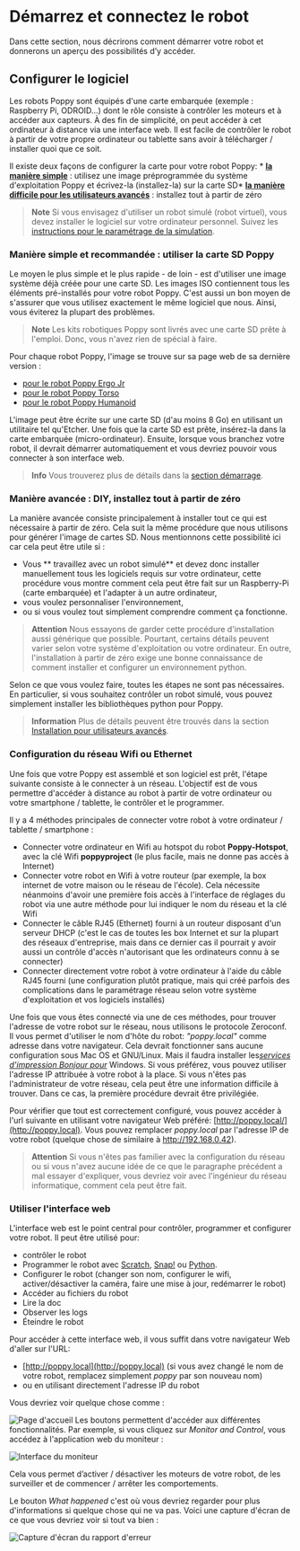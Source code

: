 # Démarrez et connectez le robot

Dans cette section, nous décrirons comment démarrer votre robot et donnerons un aperçu des possibilités d’y accéder.

## Configurer le logiciel

Les robots Poppy sont équipés d'une carte embarquée (exemple : Raspberry Pi, ODROID...) dont le rôle consiste à contrôler les moteurs et à accéder aux capteurs. À des fin de simplicité, on peut accéder à cet ordinateur à distance via une interface web. Il est facile de contrôler le robot à partir de votre propre ordinateur ou tablette sans avoir à télécharger / installer quoi que ce soit.

Il existe deux façons de configurer la carte pour votre robot Poppy: * [**la manière simple**](#manière-simple-et-recommandée--utiliser-la-carte-sd-poppy) : utilisez une image préprogrammée du système d'exploitation Poppy et écrivez-la (installez-la) sur la carte SD* [**la manière difficile pour les utilisateurs avancés**](#manière-avancée--diy-installez-tout-à-partir-de-zéro) : installez tout à partir de zéro

> **Note** Si vous envisagez d'utiliser un robot simulé (robot virtuel), vous devez installer le logiciel sur votre ordinateur personnel. Suivez les [instructions pour le paramétrage de la simulation](../installation/install-vrep.md).

### Manière simple et recommandée : utiliser la carte SD Poppy

Le moyen le plus simple et le plus rapide - de loin - est d'utiliser une image système déjà créée pour une carte SD. Les images ISO contiennent tous les éléments pré-installés pour votre robot Poppy. C'est aussi un bon moyen de s'assurer que vous utilisez exactement le même logiciel que nous. Ainsi, vous éviterez la plupart des problèmes.

> **Note** Les kits robotiques Poppy sont livrés avec une carte SD prête à l'emploi. Donc, vous n'avez rien de spécial à faire.

Pour chaque robot Poppy, l'image se trouve sur sa page web de sa dernière version :

* [pour le robot Poppy Ergo Jr](https://github.com/poppy-project/poppy-ergo-jr/releases)
* [pour le robot Poppy Torso](https://github.com/poppy-project/poppy-torso/releases)
* [pour le robot Poppy Humanoid](https://github.com/poppy-project/poppy-humanoid/releases/)

L'image peut être écrite sur une carte SD (d'au moins 8 Go) en utilisant un utilitaire tel qu'Etcher. Une fois que la carte SD est prête, insérez-la dans la carte embarquée (micro-ordinateur). Ensuite, lorsque vous branchez votre robot, il devrait démarrer automatiquement et vous devriez pouvoir vous connecter à son interface web.

> **Info** Vous trouverez plus de détails dans la [section démarrage](../installation/README.md).

### Manière avancée : DIY, installez tout à partir de zéro

La manière avancée consiste principalement à installer tout ce qui est nécessaire à partir de zéro. Cela suit la même procédure que nous utilisons pour générer l'image de cartes SD. Nous mentionnons cette possibilité ici car cela peut être utile si :

* Vous ** travaillez avec un robot simulé** et devez donc installer manuellement tous les logiciels requis sur votre ordinateur, cette procédure vous montre comment cela peut être fait sur un Raspberry-Pi (carte embarquée) et l'adapter à un autre ordinateur,
* vous voulez personnaliser l'environnement,
* ou si vous voulez tout simplement comprendre comment ça fonctionne.

> **Attention** Nous essayons de garder cette procédure d'installation aussi générique que possible. Pourtant, certains détails peuvent varier selon votre système d'exploitation ou votre ordinateur. En outre, l'installation à partir de zéro exige une bonne connaissance de comment installer et configurer un environnement python.

Selon ce que vous voulez faire, toutes les étapes ne sont pas nécessaires. En particulier, si vous souhaitez contrôler un robot simulé, vous pouvez simplement installer les bibliothèques python pour Poppy.

> **Information** Plus de détails peuvent être trouvés dans la section [ Installation pour utilisateurs avancés](../installation/README.md).

### Configuration du réseau Wifi ou Ethernet

Une fois que votre Poppy est assemblé et son logiciel est prêt, l'étape suivante consiste à le connecter à un réseau. L'objectif est de vous permettre d'accéder à distance au robot à partir de votre ordinateur ou votre smartphone / tablette, le contrôler et le programmer.

Il y a 4 méthodes principales de connecter votre robot à votre ordinateur / tablette / smartphone :
* Connecter votre ordinateur en Wifi au hotspot du robot **Poppy-Hotspot**, avec la clé Wifi **poppyproject** (le plus facile, mais ne donne pas accès à Internet)
* Connecter votre robot en Wifi à votre routeur (par exemple, la box internet de votre maison ou le réseau de l'école). Cela nécessite néanmoins d'avoir une première fois accès à l'interface de réglages du robot via une autre méthode pour lui indiquer le nom du réseau et la clé Wifi
* Connecter le câble RJ45 (Ethernet) fourni à un routeur disposant d'un serveur DHCP (c'est le cas de toutes les box Internet et sur la plupart des réseaux d'entreprise, mais dans ce dernier cas il pourrait y avoir aussi un contrôle d'accès n'autorisant que les ordinateurs connu à se connecter) 
* Connecter directement votre robot à votre ordinateur à l'aide du câble RJ45 fourni (une configuration plutôt pratique, mais qui créé parfois des complications dans le paramétrage réseau selon votre système d'exploitation et vos logiciels installés)

Une fois que vous êtes connecté via une de ces méthodes, pour trouver l'adresse de votre robot sur le réseau, nous utilisons le protocole Zeroconf. Il vous permet d'utiliser le nom d'hôte du robot: *"poppy.local"* comme adresse dans votre navigateur. Cela devrait fonctionner sans aucune configuration sous Mac OS et GNU/Linux. Mais il faudra installer les[*services d'impression Bonjour pour*](https://support.apple.com/kb/DL999) Windows. Si vous préférez, vous pouvez utiliser l'adresse IP attribuée à votre robot à la place. Si vous n'êtes pas l'administrateur de votre réseau, cela peut être une information difficile à trouver. Dans ce cas, la première procédure devrait être privilégiée.</p> 

Pour vérifier que tout est correctement configuré, vous pouvez accéder à l'url suivante en utilisant votre navigateur Web préféré: [http://poppy.local/](http://poppy.local). Vous pouvez remplacer *poppy.local* par l'adresse IP de votre robot (quelque chose de similaire à http://192.168.0.42).

> **Attention** Si vous n'êtes pas familier avec la configuration du réseau ou si vous n'avez aucune idée de ce que le paragraphe précédent a mal essayer d'expliquer, vous devriez voir avec l'ingénieur du réseau informatique, comment cela peut être fait.

### Utiliser l'interface web

L'interface web est le point central pour contrôler, programmer et configurer votre robot. Il peut être utilisé pour:
* contrôler le robot
* Programmer le robot avec [Scratch](https://scratch.mit.edu/), [Snap!](http://snap.berkeley.edu) ou [Python](https://www.python.org).
* Configurer le robot (changer son nom, configurer le wifi, activer/désactiver la caméra, faire une mise à jour, redémarrer le robot)
* Accéder au fichiers du robot
* Lire la doc
* Observer les logs
* Éteindre le robot

Pour accéder à cette interface web, il vous suffit dans votre navigateur Web d'aller sur l'URL:

* [http://poppy.local](http://poppy.local) (si vous avez changé le nom de votre robot, remplacez simplement *poppy* par son nouveau nom)
* ou en utilisant directement l'adresse IP du robot

Vous devriez voir quelque chose comme :

![Page d'accueil](../img/poppy_home.png) Les boutons permettent d'accéder aux différentes fonctionnalités. Par exemple, si vous cliquez sur *Monitor and Control*, vous accédez à l'application web du moniteur :

![Interface du moniteur](../img/poppy_monitor.png)

Cela vous permet d’activer / désactiver les moteurs de votre robot, de les surveiller et de commencer / arrêter les comportements.

Le bouton *What happened* c'est où vous devriez regarder pour plus d'informations si quelque chose qui ne va pas. Voici une capture d'écran de ce que vous devriez voir si tout va bien :

![Capture d'écran du rapport d'erreur](../img/web-logs.png)